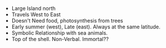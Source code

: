 - Large Island north
- Travels West to East
- Doesn't Need food, photosynthesis from trees
- Early summer (west), Late (east). Always at the same latitude.
- Symbolic Relationship with sea animals.
- Top of the shell. Non-Verbal. Immortal??